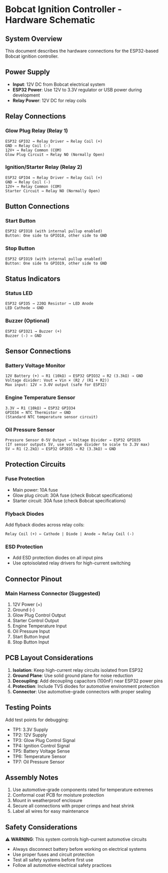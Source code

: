 # Bobcat Ignition Controller - Hardware Schematic

## System Overview

This document describes the hardware connections for the ESP32-based Bobcat ignition controller.

## Power Supply

- **Input**: 12V DC from Bobcat electrical system
- **ESP32 Power**: Use 12V to 3.3V regulator or USB power during development
- **Relay Power**: 12V DC for relay coils

## Relay Connections

### Glow Plug Relay (Relay 1)
```
ESP32 GPIO2 → Relay Driver → Relay Coil (+)
GND → Relay Coil (-)
12V+ → Relay Common (COM)
Glow Plug Circuit → Relay NO (Normally Open)
```

### Ignition/Starter Relay (Relay 2)
```
ESP32 GPIO4 → Relay Driver → Relay Coil (+)
GND → Relay Coil (-)
12V+ → Relay Common (COM)
Starter Circuit → Relay NO (Normally Open)
```

## Button Connections

### Start Button
```
ESP32 GPIO18 (with internal pullup enabled)
Button: One side to GPIO18, other side to GND
```

### Stop Button
```
ESP32 GPIO19 (with internal pullup enabled)
Button: One side to GPIO19, other side to GND
```

## Status Indicators

### Status LED
```
ESP32 GPIO5 → 220Ω Resistor → LED Anode
LED Cathode → GND
```

### Buzzer (Optional)
```
ESP32 GPIO21 → Buzzer (+)
Buzzer (-) → GND
```

## Sensor Connections

### Battery Voltage Monitor
```
12V Battery (+) → R1 (10kΩ) → ESP32 GPIO32 → R2 (3.3kΩ) → GND
Voltage divider: Vout = Vin × (R2 / (R1 + R2))
Max input: 12V → 3.0V output (safe for ESP32)
```

### Engine Temperature Sensor
```
3.3V → R1 (10kΩ) → ESP32 GPIO34
GPIO34 → NTC Thermistor → GND
(Standard NTC temperature sensor circuit)
```

### Oil Pressure Sensor
```
Pressure Sensor 0-5V Output → Voltage Divider → ESP32 GPIO35
(If sensor outputs 5V, use voltage divider to scale to 3.3V max)
5V → R1 (2.2kΩ) → ESP32 GPIO35 → R2 (3.3kΩ) → GND
```

## Protection Circuits

### Fuse Protection
- Main power: 10A fuse
- Glow plug circuit: 30A fuse (check Bobcat specifications)
- Starter circuit: 30A fuse (check Bobcat specifications)

### Flyback Diodes
Add flyback diodes across relay coils:
```
Relay Coil (+) ← Cathode | Diode | Anode → Relay Coil (-)
```

### ESD Protection
- Add ESD protection diodes on all input pins
- Use optoisolated relay drivers for high-current switching

## Connector Pinout

### Main Harness Connector (Suggested)
1. 12V Power (+)
2. Ground (-)
3. Glow Plug Control Output
4. Starter Control Output
5. Engine Temperature Input
6. Oil Pressure Input
7. Start Button Input
8. Stop Button Input

## PCB Layout Considerations

1. **Isolation**: Keep high-current relay circuits isolated from ESP32
2. **Ground Plane**: Use solid ground plane for noise reduction
3. **Decoupling**: Add decoupling capacitors (100nF) near ESP32 power pins
4. **Protection**: Include TVS diodes for automotive environment protection
5. **Connector**: Use automotive-grade connectors with proper sealing

## Testing Points

Add test points for debugging:
- TP1: 3.3V Supply
- TP2: 12V Supply  
- TP3: Glow Plug Control Signal
- TP4: Ignition Control Signal
- TP5: Battery Voltage Sense
- TP6: Temperature Sensor
- TP7: Oil Pressure Sensor

## Assembly Notes

1. Use automotive-grade components rated for temperature extremes
2. Conformal coat PCB for moisture protection
3. Mount in weatherproof enclosure
4. Secure all connections with proper crimps and heat shrink
5. Label all wires for easy maintenance

## Safety Considerations

⚠️ **WARNING**: This system controls high-current automotive circuits
- Always disconnect battery before working on electrical systems
- Use proper fuses and circuit protection
- Test all safety systems before first use
- Follow all automotive electrical safety practices
